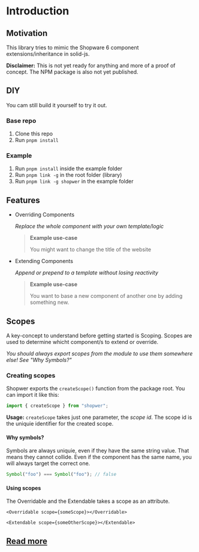 # Introduction

## Motivation

This library tries to mimic the Shopware 6 component extensions/inheritance in solid-js.

**Disclaimer:** This is not yet ready for anything and more of a proof of concept. The NPM package is also not yet published.

## DIY
You cam still build it yourself to try it out.

### Base repo
1. Clone this repo
2. Run `pnpm install`

### Example
1. Run `pnpm install` inside the example folder
2. Run `pnpm link -g` in the root folder (library)
3. Run `pnpm link -g shopwer` in the example folder

## Features

-   Overriding Components

    _Replace the whole component with your own template/logic_
    > **Example use-case**
    >
    > You might want to change the title of the website
-   Extending Components

    _Append or prepend to a template without losing reactivity_
    > **Example use-case**
    >
    > You want to base a new component of another one by adding something new.

## Scopes

A key-concept to understand before getting started is Scoping.
Scopes are used to determine whicht component/s to extend or override.

_You should always export scopes from the module to use them somewhere else! See "Why Symbols?"_

### Creating scopes

Shopwer exports the `createScope()` function from the package root. You can import it like this:

```ts
import { createScope } from "shopwer";
```

**Usage:**
`createScope` takes just one parameter, the _scope id_. The scope id is the uniquie identifier for the created scope.

#### Why symbols?

Symbols are always uniquie, even if they have the same string value. That means they cannot collide. Even if the component has the same name, you will always target the correct one.

```ts
Symbol("foo") === Symbol("foo"); // false
```

#### Using scopes

The Overridable and the Extendable takes a scope as an attribute.

```tsx
<Overridable scope={someScope}></Overridable>
```

```tsx
<Extendable scope={someOtherScope}></Extendable>
```

## [Read more](https://github.com/jakob-kruse/shopwer/wiki)